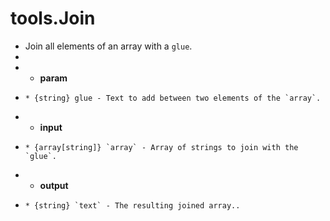 # tools.Join


 * Join all elements of an array with a `glue`.
 * 
 * * __param__ 
 *     * {string} glue - Text to add between two elements of the `array`.
 * * __input__
 *     * {array[string]} `array` - Array of strings to join with the `glue`.
 * * __output__
 *     * {string} `text` - The resulting joined array..
 